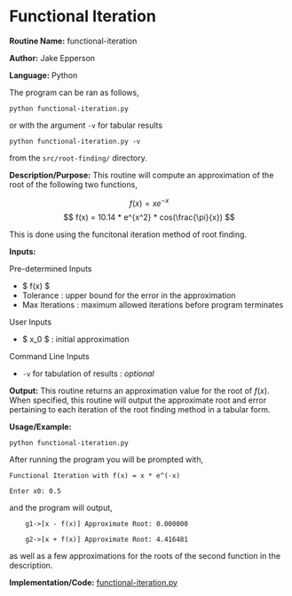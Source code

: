 # Functional Iteration

**Routine Name:** functional-iteration

**Author:** Jake Epperson

**Language:** Python

The program can be ran as follows,

    python functional-iteration.py

or with the argument `-v` for tabular results

    python functional-iteration.py -v

from the `src/root-finding/` directory.

**Description/Purpose:** This routine will compute an approximation of the root of the following two functions,

$$ f(x) = xe^{-x} $$
$$ f(x) = 10.14 * e^{x^2} * cos(\frac{\pi}{x}) $$

This is done using the funcitonal iteration method of root finding.

**Inputs:**

Pre-determined Inputs
- $ f(x) $
- Tolerance : upper bound for the error in the approximation
- Max Iterations : maximum allowed iterations before program terminates

User Inputs
- $ x_0 $ : initial approximation

Command Line Inputs

- `-v` for tabulation of results : *optional*

**Output:** This routine returns an approximation value for the root of $f(x)$. When specified, this routine will output the approximate root and error pertaining to each iteration of the root finding method in a tabular form.

**Usage/Example:**

    python functional-iteration.py
 
After running the program you will be prompted with,

    Functional Iteration with f(x) = x * e^(-x)

    Enter x0: 0.5

and the program will output,


        g1->[x - f(x)] Approximate Root: 0.000000

        g2->[x + f(x)] Approximate Root: 4.416481

as well as a few approximations for the roots of the second function in the description.

**Implementation/Code:** [functional-iteration.py](../../src/root-finding/functional-iteration.py)